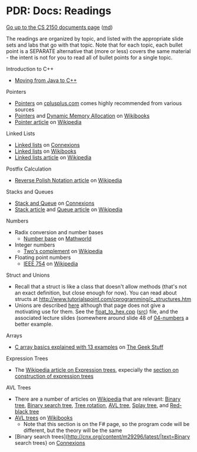 PDR: Docs: Readings
===================

[Go up to the CS 2150 documents page](index.html) ([md](index.md))

The readings are organized by topic, and listed with the appropriate slide sets and labs that go with that topic.  Note that for each topic, each bullet point is a SEPARATE alternative that (more or less) covers the same material - the intent is not for you to read all of bullet points for a single topic.


Introduction to C++

- [Moving from Java to C++](http://www.horstmann.com/ccj2/ccjapp3.html)

Pointers

- [Pointers](http://www.cplusplus.com/doc/tutorial/pointers/) on [cplusplus.com](http://cplusplus.com) comes highly recommended from various sources
- [Pointers](http://en.wikibooks.org/wiki/C%2B%2B_Programming/Operators/Pointers) and [Dynamic Memory Allocation](http://en.wikibooks.org/wiki/C%2B%2B_Programming/Programming_Languages/C%2B%2B/Code/Statements/Variables/Operators#Dynamic_memory_allocation) on [Wikibooks](http://en.wikibooks.org/wiki/Main_Page)
- [Pointer article](http://en.wikipedia.org/wiki/Pointer_%28computing%29) on [Wikipedia](http://en.wikipedia.org)

Linked Lists

- [Linked lists](http://cnx.org/content/m29464/latest/) on [Connexions](http://cnx.org)
- [Linked lists](http://en.wikibooks.org/wiki/Data_Structures/LinkedLists) on [Wikibooks](http://en.wikibooks.org/wiki/Main_Page)
- [Linked lists article](http://en.wikipedia.org/wiki/Linked_list) on [Wikipedia](http://en.wikipedia.org)

Postfix Calculation

- [Reverse Polish Notation article](http://en.wikipedia.org/wiki/Reverse_Polish_notation) on [Wikipedia](http://en.wikipedia.org)

Stacks and Queues

- [Stack and Queue](http://cnx.org/content/m29534/latest/) on [Connexions](http://cnx.org)
- [Stack article](http://en.wikipedia.org/wiki/Stack_%28data_structure%29) and [Queue article](http://en.wikipedia.org/wiki/Queue_%28data_structure%29) on [Wikipedia](http://en.wikipedia.org)

Numbers

- Radix conversion and number bases
  - [Number base](http://mathworld.wolfram.com/Base.html) on [Mathworld](http://mathworld.wolfram.com/)
- Integer numbers
  - [Two's complement](http://en.wikipedia.org/wiki/Two%27s_complement) on [Wikipedia](http://en.wikipedia.org)
- Floating point numbers
  - [IEEE 754](http://en.wikipedia.org/wiki/IEEE_754) on [Wikipedia](http://en.wikipedia.org)

<a name="structsunions">Struct and Unions</a>

- Recall that a struct is like a class that doesn't allow methods (that's not an exact definition, but close enough for now).  You can read about structs at http://www.tutorialspoint.com/cprogramming/c_structures.htm
- Unions are described [here](http://www.tutorialspoint.com/cprogramming/c_unions.htm) although that page does not give a motivating use for them.  See the [float_to_hex.cpp](../slides/code/04-numbers/float_to_hex.cpp.html) ([src](../slides/code/04-numbers/float_to_hex.cpp)) file, and the associated lecture slides (somewhere around slide 48 of [04-numbers](../slides/04-numbers/04-numbers.html) a better example.

<a name="arrays">Arrays</a>

- [C array basics explained with 13 examples](http://www.thegeekstuff.com/2011/12/c-arrays/) on [The Geek Stuff](http://www.thegeekstuff.com/)

Expression Trees

- The [Wikipedia article on Expression trees](http://en.wikipedia.org/wiki/Expression_tree), expecially the [section on construction of expression trees](http://en.wikipedia.org/wiki/Expression_tree#Construction_of_an_Expression_Tree)


AVL Trees

- There are a number of articles on [Wikipedia](http://en.wikipedia.org/wiki/Main_Page) that are relevant: [Binary tree](http://en.wikipedia.org/wiki/Binary_tree), [Binary search tree](http://en.wikipedia.org/wiki/Binary_search_tree), [Tree rotation](http://en.wikipedia.org/wiki/Tree_rotation), [AVL tree](http://en.wikipedia.org/wiki/AVL_tree), [Splay tree](http://en.wikipedia.org/wiki/Splay_tree), and [Red-black tree](http://en.wikipedia.org/wiki/Red-black_tree)
- [AVL trees](http://en.wikibooks.org/wiki/F_Sharp_Programming/Advanced_Data_Structures#AVL_Trees) on [Wikibooks](http://en.wikibooks.org/wiki/Main_Page)
  - Note that this section is on the F# page, so the program code will be different, but the theory will be the same
- [Binary search trees](http://cnx.org/content/m29296/latest/|text=Binary search trees} on [Connexions](http://cnx.org)
